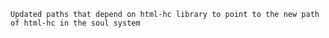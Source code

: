 

    Updated paths that depend on html-hc library to point to the new path of html-hc in the soul system